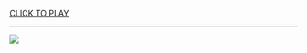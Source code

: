 
<a href="https://premium76.site?title=simulator_games_unblocked&ref=13M">CLICK TO PLAY</a></h3>
<hr>

<a href="https://premium76.site?title=simulator_games_unblocked&ref=13M"><img src="https://clearcache.store/games.png"></a>


